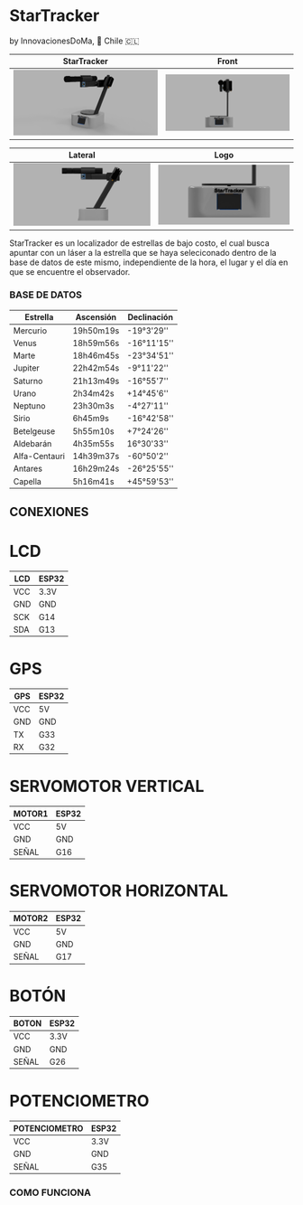# StarTracker 
by InnovacionesDoMa, 📍 Chile 🇨🇱

| StarTracker  | Front |
| ------------- | ------------- |
|![alt text](https://github.com/CDonosoK/StarTracker/blob/master/Images/StarTracker.png) |	![alt text](https://github.com/CDonosoK/StarTracker/blob/master/Images/StarTracker%20Front.png)|

| Lateral |	Logo|
| ------------- | ------------- |
|![alt text](https://github.com/CDonosoK/StarTracker/blob/master/Images/StarTracker%20Lateral.png)| ![alt text](https://github.com/CDonosoK/StarTracker/blob/master/Images/StarTracker%20Logo.png)

StarTracker es un localizador de estrellas de bajo costo, el cual busca apuntar con un láser a la estrella que se haya seleciconado dentro de la base de datos de este mismo, independiente de la hora, el lugar y el día en que se encuentre el observador.

### BASE DE DATOS

| Estrella| Ascensión | Declinación|
| ----- | ---- | ---- |
| Mercurio| 19h50m19s | -19°3'29'' |
| Venus| 18h59m56s | -16°11'15'' |
| Marte|  18h46m45s | -23°34'51''|
| Jupiter|  22h42m54s | -9°11'22''|
| Saturno| 21h13m49s | -16°55'7'' |
| Urano|  2h34m42s | +14°45'6''|
| Neptuno|  23h30m3s | -4°27'11''|
| Sirio|  6h45m9s | -16°42'58''|
| Betelgeuse|  5h55m10s | +7°24'26''|
| Aldebarán|  4h35m55s | 16°30'33'' |
| Alfa-Centauri| 14h39m37s | -60°50'2'' |
| Antares|  16h29m24s | -26°25'55''|
| Capella|  5h16m41s | +45°59'53''|

## CONEXIONES
# LCD

|LCD | ESP32 |
| --- | --- |
| VCC | 3.3V |
| GND | GND |
| SCK | G14 |
| SDA | G13 |

# GPS

| GPS  | ESP32 |
| --- | --- |
| VCC | 5V |
| GND | GND |
| TX | G33 |
| RX | G32 |

# SERVOMOTOR VERTICAL

| MOTOR1 | ESP32 |
| --- | --- |
| VCC | 5V |
| GND | GND |
| SEÑAL | G16 |

# SERVOMOTOR HORIZONTAL
| MOTOR2 | ESP32 |
| --- | --- |
| VCC | 5V |
| GND | GND |
| SEÑAL | G17 |

# BOTÓN

| BOTON | ESP32 |
| --- | --- |
| VCC | 3.3V |
| GND | GND |
| SEÑAL | G26 |

# POTENCIOMETRO

| POTENCIOMETRO | ESP32 |
| --- | --- |
| VCC | 3.3V |
| GND | GND |
| SEÑAL | G35 |

### COMO FUNCIONA
